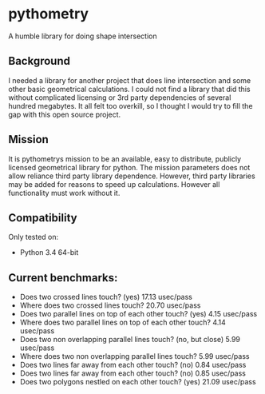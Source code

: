 # pythometry
A humble library for doing shape intersection

## Background
I needed a library for another project that does line intersection and some other basic geometrical calculations.
I could not find a library that did this without complicated licensing or 3rd party dependencies of several hundred
megabytes.
It all felt too overkill, so I thought I would try to fill the gap with this open source project.

## Mission
It is pythometrys mission to be an available, easy to distribute, publicly licensed geometrical library for python.
The mission parameters does not allow reliance third party library dependence. However, third party libraries may be
added for reasons to speed up calculations. However all functionality must work without it.

## Compatibility
Only tested on:
- Python 3.4 64-bit


## Current benchmarks:
- Does two crossed lines touch? (yes) 	 17.13 usec/pass
- Where does two crossed lines touch? 	 20.70 usec/pass
- Does two parallel lines on top of each other touch? (yes) 	 4.15 usec/pass
- Where does two parallel lines on top of each other touch? 	 4.14 usec/pass
- Does two non overlapping parallel lines touch? (no, but close) 	 5.99 usec/pass
- Where does two non overlapping parallel lines touch? 	 5.99 usec/pass
- Does two lines far away from each other touch? (no) 	 0.84 usec/pass
- Does two lines far away from each other touch? (no) 	 0.85 usec/pass
- Does two polygons nestled on each other touch? (yes) 	 21.09 usec/pass

